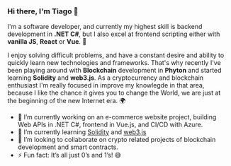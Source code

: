### Hi there, I'm Tiago 👋

I'm a software developer, and currently my highest skill is backend development in **.NET C#**, but I also excel at frontend scripting either with **vanilla JS**, **React** or **Vue**. 🔋

I enjoy solving difficult problems, and have a constant desire and ability to quickly learn new technologies and frameworks. That's why recently I've been playing around with **Blockchain** development in **Phyton** and started learning **Solidity** and **web3.js**. As a cryptocurrency and blockchain enthusiast I'm really focused in improve my knowlegde in that area, because I like the chance it gives you to change the World, we are just at the beginning of the new Internet era. 🌍


- 🔭 I’m currently working on an e-commerce website project, building Web APIs in .NET C#, frontend in Vue.js, and CI/CD with Azure.
- 🌱 I’m currently learning [Solidity](https://docs.soliditylang.org/en/latest/) and [web3.js](https://web3js.readthedocs.io/en/v1.7.0/)
- 👯 I’m looking to collaborate on crypto related projects of blockchain development and smart contracts.
- ⚡ Fun fact: It’s all just 0’s and 1’s! 😅
